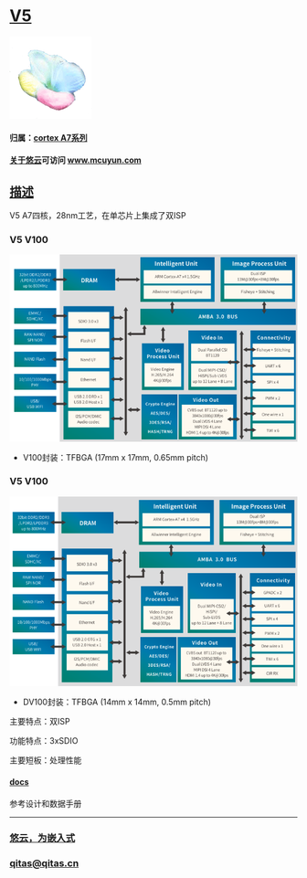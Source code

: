 ﻿# [V5](https://github.com/mcuyun/V5) 

[![sites](mcuyun/mcuyun.png)](http://www.mcuyun.com)

#### 归属：[cortex A7系列](https://github.com/mcuyun/CA7)
#### [关于悠云](https://github.com/mcuyun)可访问 www.mcuyun.com

## [描述](https://github.com/mcuyun/V5/wiki) 

V5 A7四核，28nm工艺，在单芯片上集成了双ISP
### V5 V100
[![sites](docs/V100.png)](http://www.mcuyun.com)

- V100封装：TFBGA (17mm x 17mm, 0.65mm pitch) 

### V5 V100
[![sites](docs/DV100.png)](http://www.mcuyun.com)

- DV100封装：TFBGA (14mm x 14mm, 0.5mm pitch)


主要特点：双ISP

功能特点：3xSDIO

主要短板：处理性能

#### [docs](docs/)

参考设计和数据手册


---

###  [悠云，为嵌入式](http://www.mcuyun.com)   
###  qitas@qitas.cn
